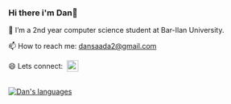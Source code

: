 ### Hi there i'm Dan👋

📘 I’m a 2nd year computer science student at Bar-Ilan University.

📫 How to reach me: dansaada2@gmail.com

<div style="display: flex; align-items: center;">
       😄 Lets connect: &nbsp;
         <a href="https://www.linkedin.com/in/dan-saada-45a055250">
                  <img src= "https://github.com/DanSaada/DanSaada/assets/112869076/c561435d-ed64-4d56-b0c9-7149fc355075" width="23" height="23">
         </a>  
</div><br>


[![Dan's languages](https://github-readme-stats.vercel.app/api/top-langs/?username=DanSaada&layout=compact)](https://github.com/DanSaada/github-readme-stats)



<!--
**DanSaada/DanSaada** is a ✨ _special_ ✨ repository because its `README.md` (this file) appears on your GitHub profile.
[![Dan's GitHub stats](https://github-readme-stats.vercel.app/api?username=DanSaada)](https://github.com/DanSaada/github-readme-stats)

- 🔭 I’m currently working on ...
- 🌱 I’m currently learning ...
- 👯 I’m looking to collaborate on ...
- 🤔 I’m looking for help with ...
- 💬 Ask me about ...
- 📫 How to reach me: ...
- 😄 Pronouns: ...
- ⚡ Fun fact: ...
-->
